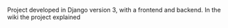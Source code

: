Project developed in Django version 3, with a frontend and backend.
In the wiki the project explained
